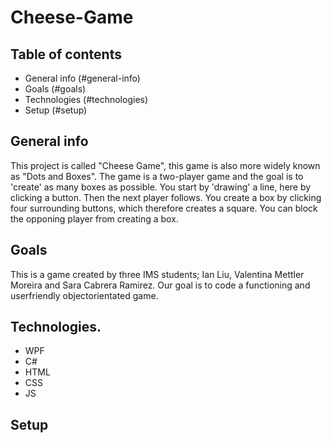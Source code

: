 # Cheese-Game

## Table of contents
* General info (#general-info)
* Goals (#goals)
* Technologies (#technologies)
* Setup (#setup)

## General info
This project is called "Cheese Game", this game is also more widely known as "Dots and Boxes".
The game is a two-player game and the goal is to 'create' as many boxes as possible.
You start by 'drawing' a line, here by clicking a button. Then the next player follows.
You create a box by clicking four surrounding buttons, which therefore creates a square.
You can block the opponing player from creating a box.

## Goals

This is a game created by three IMS students; Ian Liu, Valentina Mettler Moreira and Sara Cabrera Ramirez.
Our goal is to code a functioning and userfriendly objectorientated game.


## Technologies.

* WPF
* C#
* HTML
* CSS
* JS

## Setup
